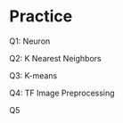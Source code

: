 # Practice  
Q1: Neuron                                          
               
Q2: K Nearest Neighbors        
                 
Q3: K-means                         
        
Q4: TF Image Preprocessing                       
        
Q5       
